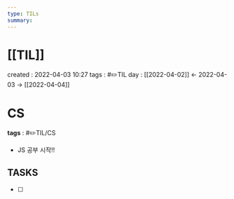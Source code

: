 ```yaml
---
type: TILs
summary: 
---
```


# [[TIL]]
created : 2022-04-03 10:27
tags : #✏️TIL
day : [[2022-04-02]] ← 2022-04-03 → [[2022-04-04]]

# CS
**tags** : #✏️TIL/CS
- JS 공부 시작!!

## TASKS
- [ ] 

